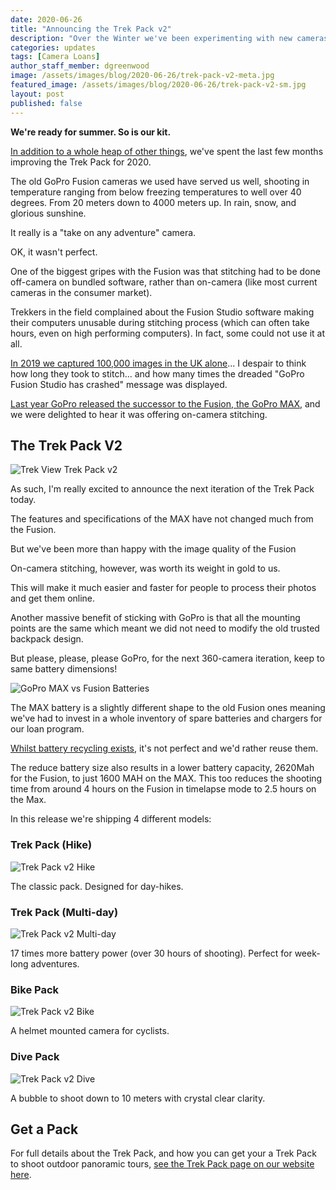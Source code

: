 ```yaml
---
date: 2020-06-26
title: "Announcing the Trek Pack v2"
description: "Over the Winter we've been experimenting with new cameras for an updated version of our Trek Pack."
categories: updates
tags: [Camera Loans]
author_staff_member: dgreenwood
image: /assets/images/blog/2020-06-26/trek-pack-v2-meta.jpg
featured_image: /assets/images/blog/2020-06-26/trek-pack-v2-sm.jpg
layout: post
published: false
---
```


**We're ready for summer. So is our kit.**

[In addition to a whole heap of other things](/blog/2020/2020-04-17-what-are-you-working-on), we've spent the last few months improving the Trek Pack for 2020.

The old GoPro Fusion cameras we used have served us well, shooting in temperature ranging from below freezing temperatures to well over 40 degrees. From 20 meters down to 4000 meters up. In rain, snow, and glorious sunshine.

It really is a "take on any adventure" camera.

OK, it wasn't perfect.

One of the biggest gripes with the Fusion was that stitching had to be done off-camera on bundled software, rather than on-camera (like most current cameras in the consumer market).

Trekkers in the field complained about the Fusion Studio software making their computers unusable during stitching process (which can often take hours, even on high performing computers). In fact, some could not use it at all.

[In 2019 we captured 100,000 images in the UK alone](/blog/2019/year-in-review)... I despair to think how long they took to stitch... and how many times the dreaded "GoPro Fusion Studio has crashed" message was displayed.

[Last year GoPro released the successor to the Fusion, the GoPro MAX](/blog/2019/cash-), and we were delighted to hear it was offering on-camera stitching.

## The Trek Pack V2

<img class="img-fluid" src="/assets/images/blog/2020-06-26/trek-pack-hike.jpg" alt="Trek View Trek Pack v2" title="Trek View Trek Pack v2" />

As such, I'm really excited to announce the next iteration of the Trek Pack today.

The features and specifications of the MAX have not changed much from the Fusion.

But we've been more than happy with the image quality of the Fusion

On-camera stitching, however, was worth its weight in gold to us.

This will make it much easier and faster for people to process their photos and get them online.

Another massive benefit of sticking with GoPro is that all the mounting points are the same which meant we did not need to modify the old trusted backpack design.

But please, please, please GoPro, for the next 360-camera iteration, keep to same battery dimensions!

<img class="img-fluid" src="/assets/images/blog/2020-06-26/gopro-fusion-vs-max-batteries.jpg" alt="GoPro MAX vs Fusion Batteries" title="GoPro MAX vs Fusion Batteries" />

The MAX battery is a slightly different shape to the old Fusion ones meaning we've had to invest in a whole inventory of spare batteries and chargers for our loan program.

[Whilst battery recycling exists](https://www.recyclenow.com/what-to-do-with/batteries-1), it's not perfect and we'd rather reuse them.

The reduce battery size also results in a lower battery capacity, 2620Mah for the Fusion, to just 1600 MAH on the MAX. This too reduces the shooting time from around 4 hours on the Fusion in timelapse mode to 2.5 hours on the Max.

In this release we're shipping 4 different models:

### Trek Pack (Hike)

<img class="img-fluid" src="/assets/images/blog/2020-06-26/trek-pack-hike.jpg" alt="Trek Pack v2 Hike" title="Trek Pack v2 Hike" />

The classic pack. Designed for day-hikes.

### Trek Pack (Multi-day)

<img class="img-fluid" src="/assets/images/blog/2020-06-26/trek-pack-hike-multi-day.jpg" alt="Trek Pack v2 Multi-day" title="Trek Pack v2 Multi-day" />

17 times more battery power (over 30 hours of shooting). Perfect for week-long adventures.

### Bike Pack

<img class="img-fluid" src="/assets/images/blog/2020-06-26/trek-pack-bike.jpg" alt="Trek Pack v2 Bike" title="Trek Pack v2 Bike" />

A helmet mounted camera for cyclists.

### Dive Pack

<img class="img-fluid" src="/assets/images/blog/2020-06-26/trek-pack-bike.jpg" alt="Trek Pack v2 Dive" title="Trek Pack v2 Dive" />

A bubble to shoot down to 10 meters with crystal clear clarity.

## Get a Pack

For full details about the Trek Pack, and how you can get your a Trek Pack to shoot outdoor panoramic tours, [see the Trek Pack page on our website here](/trek-pack).